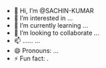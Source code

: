 - 👋 Hi, I’m @SACHIN-KUMAR
- 👀 I’m interested in ...
- 🌱 I’m currently learning ...
- 💞️ I’m looking to collaborate ...
- 📫 ...... ...
- 😄 Pronouns: ...
- ⚡ Fun fact: .

<!---
SACHIN-code1/SACHIN-code1 is a ✨ special ✨ repository because its `README.md` (this file) appears on your GitHub profile.
You can click the Preview link to take a look at your changes.
--->
